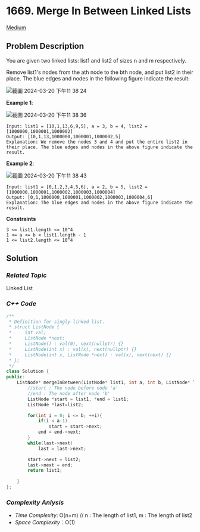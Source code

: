 # 1669. Merge In Between Linked Lists
[Medium](https://leetcode.com/problems/merge-in-between-linked-lists/description/)

## Problem Description

You are given two linked lists: list1 and list2 of sizes n and m respectively.

Remove list1's nodes from the ath node to the bth node, and put list2 in their place. The blue edges and nodes in the following figure indicate the result:

![截圖 2024-03-20 下午11 38 24](https://github.com/Eddiecc06/LeetCode/assets/18256877/e882b34e-8a14-40fa-9344-1e44fa4b5d1d)


**Example 1**:

![截圖 2024-03-20 下午11 38 36](https://github.com/Eddiecc06/LeetCode/assets/18256877/6e01fc9f-a0e4-4440-82bb-227737e733a6)

```
Input: list1 = [10,1,13,6,9,5], a = 3, b = 4, list2 = [1000000,1000001,1000002]
Output: [10,1,13,1000000,1000001,1000002,5]
Explanation: We remove the nodes 3 and 4 and put the entire list2 in their place. The blue edges and nodes in the above figure indicate the result.
```
**Example 2**:

![截圖 2024-03-20 下午11 38 43](https://github.com/Eddiecc06/LeetCode/assets/18256877/e8332556-73b6-413d-b64a-84026b80153b)

```
Input: list1 = [0,1,2,3,4,5,6], a = 2, b = 5, list2 = [1000000,1000001,1000002,1000003,1000004]
Output: [0,1,1000000,1000001,1000002,1000003,1000004,6]
Explanation: The blue edges and nodes in the above figure indicate the result.
```

**Constraints**
```
3 <= list1.length <= 10^4
1 <= a <= b < list1.length - 1
1 <= list2.length <= 10^4
```

## Solution

### _Related Topic_
   Linked List

### _C++ Code_
```cpp
/**
 * Definition for singly-linked list.
 * struct ListNode {
 *     int val;
 *     ListNode *next;
 *     ListNode() : val(0), next(nullptr) {}
 *     ListNode(int x) : val(x), next(nullptr) {}
 *     ListNode(int x, ListNode *next) : val(x), next(next) {}
 * };
 */
class Solution {
public:
    ListNode* mergeInBetween(ListNode* list1, int a, int b, ListNode* list2) {
        //start : The node before node 'a'
        //end : The node after node 'b'
        ListNode *start = list1, *end = list1;
        ListNode *last=list2;

        for(int i = 0; i <= b; ++i){
            if(i < a-1)
                start = start->next;
            end = end->next;
        }
        while(last->next)
            last = last->next;

        start->next = list2;
        last->next = end;
        return list1;
    
    }
};
```

### _Complexity Anlysis_
- _Time Complexity_: O(n+m) // n : The length of list1, m : The length of list2
- _Space Complexity_：O(1)
